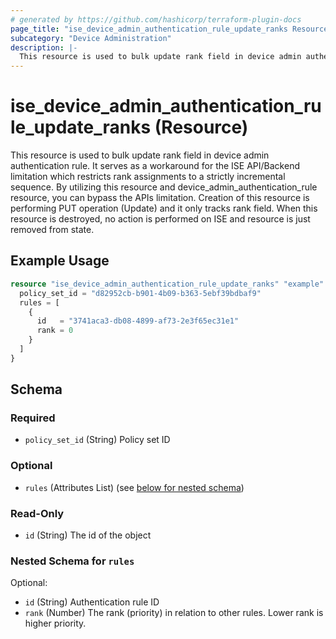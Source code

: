 ```yaml
---
# generated by https://github.com/hashicorp/terraform-plugin-docs
page_title: "ise_device_admin_authentication_rule_update_ranks Resource - terraform-provider-ise"
subcategory: "Device Administration"
description: |-
  This resource is used to bulk update rank field in device admin authentication rule. It serves as a workaround for the ISE API/Backend limitation which restricts rank assignments to a strictly incremental sequence. By utilizing this resource and device_admin_authentication_rule resource, you can bypass the APIs limitation. Creation of this resource is performing PUT operation (Update) and it only tracks rank field. When this resource is destroyed, no action is performed on ISE and resource is just removed from state.
---
```


# ise_device_admin_authentication_rule_update_ranks (Resource)

This resource is used to bulk update rank field in device admin authentication rule. It serves as a workaround for the ISE API/Backend limitation which restricts rank assignments to a strictly incremental sequence. By utilizing this resource and device_admin_authentication_rule resource, you can bypass the APIs limitation. Creation of this resource is performing PUT operation (Update) and it only tracks rank field. When this resource is destroyed, no action is performed on ISE and resource is just removed from state.

## Example Usage

```terraform
resource "ise_device_admin_authentication_rule_update_ranks" "example" {
  policy_set_id = "d82952cb-b901-4b09-b363-5ebf39bdbaf9"
  rules = [
    {
      id   = "3741aca3-db08-4899-af73-2e3f65ec31e1"
      rank = 0
    }
  ]
}
```

<!-- schema generated by tfplugindocs -->
## Schema

### Required

- `policy_set_id` (String) Policy set ID

### Optional

- `rules` (Attributes List) (see [below for nested schema](#nestedatt--rules))

### Read-Only

- `id` (String) The id of the object

<a id="nestedatt--rules"></a>
### Nested Schema for `rules`

Optional:

- `id` (String) Authentication rule ID
- `rank` (Number) The rank (priority) in relation to other rules. Lower rank is higher priority.
